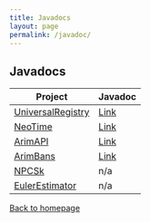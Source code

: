 ```yaml
---
title: Javadocs
layout: page
permalink: /javadoc/
---
```


## Javadocs

| Project                                                  | Javadoc                                                  |
|----------------------------------------------------------|----------------------------------------------------------|
| [UniversalRegistry](https://github.com/A248/)            | [Link](https://git.arim.space/javadoc/UniversalRegistry) |
| [NeoTime](https://github.com/A248/NeoTime/)              | [Link](https://git.arim.space/javadoc/NeoTime)           |
| [ArimAPI](https://github.com/A248/ArimAPI)               | [Link](https://git.arim.space/javadoc/ArimAPI)           |
| [ArimBans](https://github.com/A248/ArimBans)             | [Link](https://git.arim.space/javadoc/ArimBans)          |
| [NPCSk](https://github.com/A248/NPCSk)                   | n/a                                                      |
| [EulerEstimator](https://github.com/A248/EulerEstimator) | n/a                                                      |

[Back to homepage](https://git.arim.space)